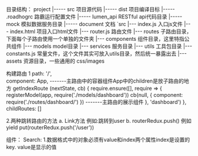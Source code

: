 
	  
目录结构：
project
   |----- src    项目源代码
   |----- dist   项目编译目标
   |----- .roadhogrc 路霸运行配置文件
   |----- lumen_api RESTful api代码目录
   |----- mock   模拟数据服务目录
   |----- document 文档
`src
  |---  index.js      入口js文件
  |---  index.html    项目入口html文件
  |---  router.js     路由文件
  |---  routes        子路由目录， 下面每个子路由使用一个单独的文件夹
  |---  components    组件目录，这里特指公共组件
  |---  models        model目录
  |---  services      服务目录
  |---  utils         工具包目录
  |---  constants.js  常量文件，这个文件其实可放入utils目录，然后统一暴露出去
  |---  assets        资源目录，一些通用的 css/images
  
  构建路由
  1	  path: '/',               
      component: App,                                                       -------主路由中的容器组件App中的children是放子路由的地方
      getIndexRoute (nextState, cb) {
        require.ensure([], require => {                                    
          registerModel(app, require('./models/dashboard'))
          cb(null, { component: require('./routes/dashboard/') })          -------主路由的展示组件
        }, 'dashboard')
      },
      childRoutes: []
      
  2.两种跳转路由的方法
      a. Link方法
        例如:<Link to='/user'>跳转到user</Link>
      b.  routerRedux.push()
        例如  yield put(routerRedux.push('/user'))


  组件：
  Search:
    1.数据格式中的对象必须有value和index两个属性index是设置的key.  value是显示的值

